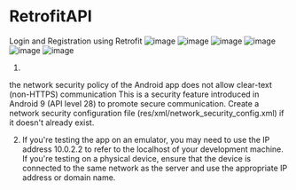 # RetrofitAPI
Login and Registration using Retrofit
![image](https://github.com/HarshBytes/RetrofitAPI/assets/137802027/a263ee60-7841-41df-b0c8-6d9e0fe789f8)
![image](https://github.com/HarshBytes/RetrofitAPI/assets/137802027/e96eb714-36b1-4552-ac35-bea5a706c351)
![image](https://github.com/HarshBytes/RetrofitAPI/assets/137802027/e0bd1181-6881-4d83-beb4-89fcf816fb46)
![image](https://github.com/HarshBytes/RetrofitAPI/assets/137802027/7c5ca09b-77dd-4958-8f23-2fb0f8dfe437)
![image](https://github.com/HarshBytes/RetrofitAPI/assets/137802027/9ae63477-6d3c-4315-96b1-bca3c45d6ed7)
![image](https://github.com/HarshBytes/RetrofitAPI/assets/137802027/dfaaacc0-12cf-4a8a-9895-682a7eab6c17)

1) 
the network security policy of the Android app does not allow clear-text (non-HTTPS) communication
This is a security feature introduced in Android 9 (API level 28) to promote secure communication.
Create a network security configuration file (res/xml/network_security_config.xml) if it doesn't already exist.
<network-security-config>
    <base-config cleartextTrafficPermitted="true" />
</network-security-config>

2) If you're testing the app on an emulator, you may need to use the IP address 10.0.2.2 to refer to the localhost of your development machine.
If you're testing on a physical device, ensure that the device is connected to the same network as the server and use the appropriate IP address or domain name.
